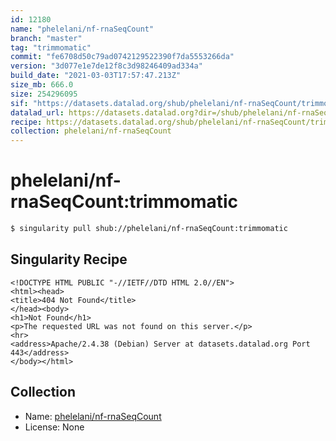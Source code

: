 ```yaml
---
id: 12180
name: "phelelani/nf-rnaSeqCount"
branch: "master"
tag: "trimmomatic"
commit: "fe6708d50c79ad0742129522390f7da5553266da"
version: "3d077e1e7de12f8c3d98246409ad334a"
build_date: "2021-03-03T17:57:47.213Z"
size_mb: 666.0
size: 254296095
sif: "https://datasets.datalad.org/shub/phelelani/nf-rnaSeqCount/trimmomatic/2021-03-03-fe6708d5-3d077e1e/3d077e1e7de12f8c3d98246409ad334a.sif"
datalad_url: https://datasets.datalad.org?dir=/shub/phelelani/nf-rnaSeqCount/trimmomatic/2021-03-03-fe6708d5-3d077e1e/
recipe: https://datasets.datalad.org/shub/phelelani/nf-rnaSeqCount/trimmomatic/2021-03-03-fe6708d5-3d077e1e/Singularity
collection: phelelani/nf-rnaSeqCount
---
```


# phelelani/nf-rnaSeqCount:trimmomatic

```bash
$ singularity pull shub://phelelani/nf-rnaSeqCount:trimmomatic
```

## Singularity Recipe

```singularity
<!DOCTYPE HTML PUBLIC "-//IETF//DTD HTML 2.0//EN">
<html><head>
<title>404 Not Found</title>
</head><body>
<h1>Not Found</h1>
<p>The requested URL was not found on this server.</p>
<hr>
<address>Apache/2.4.38 (Debian) Server at datasets.datalad.org Port 443</address>
</body></html>
```

## Collection

 - Name: [phelelani/nf-rnaSeqCount](https://github.com/phelelani/nf-rnaSeqCount)
 - License: None

